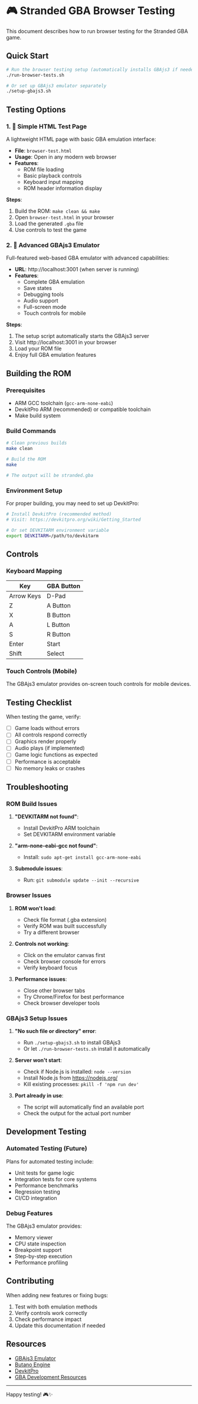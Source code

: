 # 🎮 Stranded GBA Browser Testing

This document describes how to run browser testing for the Stranded GBA game.

## Quick Start

```bash
# Run the browser testing setup (automatically installs GBAjs3 if needed)
./run-browser-tests.sh

# Or set up GBAjs3 emulator separately
./setup-gbajs3.sh
```

## Testing Options

### 1. 📄 Simple HTML Test Page

A lightweight HTML page with basic GBA emulation interface:

- **File**: `browser-test.html`
- **Usage**: Open in any modern web browser
- **Features**:
  - ROM file loading
  - Basic playback controls
  - Keyboard input mapping
  - ROM header information display

**Steps**:
1. Build the ROM: `make clean && make`
2. Open `browser-test.html` in your browser
3. Load the generated `.gba` file
4. Use controls to test the game

### 2. 🚀 Advanced GBAjs3 Emulator

Full-featured web-based GBA emulator with advanced capabilities:

- **URL**: http://localhost:3001 (when server is running)
- **Features**:
  - Complete GBA emulation
  - Save states
  - Debugging tools
  - Audio support
  - Full-screen mode
  - Touch controls for mobile

**Steps**:
1. The setup script automatically starts the GBAjs3 server
2. Visit http://localhost:3001 in your browser
3. Load your ROM file
4. Enjoy full GBA emulation features

## Building the ROM

### Prerequisites

- ARM GCC toolchain (`gcc-arm-none-eabi`)
- DevkitPro ARM (recommended) or compatible toolchain
- Make build system

### Build Commands

```bash
# Clean previous builds
make clean

# Build the ROM
make

# The output will be stranded.gba
```

### Environment Setup

For proper building, you may need to set up DevkitPro:

```bash
# Install DevkitPro (recommended method)
# Visit: https://devkitpro.org/wiki/Getting_Started

# Or set DEVKITARM environment variable
export DEVKITARM=/path/to/devkitarm
```

## Controls

### Keyboard Mapping

| Key | GBA Button |
|-----|------------|
| Arrow Keys | D-Pad |
| Z | A Button |
| X | B Button |
| A | L Button |
| S | R Button |
| Enter | Start |
| Shift | Select |

### Touch Controls (Mobile)

The GBAjs3 emulator provides on-screen touch controls for mobile devices.

## Testing Checklist

When testing the game, verify:

- [ ] Game loads without errors
- [ ] All controls respond correctly
- [ ] Graphics render properly
- [ ] Audio plays (if implemented)
- [ ] Game logic functions as expected
- [ ] Performance is acceptable
- [ ] No memory leaks or crashes

## Troubleshooting

### ROM Build Issues

1. **"DEVKITARM not found"**:
   - Install DevkitPro ARM toolchain
   - Set DEVKITARM environment variable

2. **"arm-none-eabi-gcc not found"**:
   - Install: `sudo apt-get install gcc-arm-none-eabi`

3. **Submodule issues**:
   - Run: `git submodule update --init --recursive`

### Browser Issues

1. **ROM won't load**:
   - Check file format (.gba extension)
   - Verify ROM was built successfully
   - Try a different browser

2. **Controls not working**:
   - Click on the emulator canvas first
   - Check browser console for errors
   - Verify keyboard focus

3. **Performance issues**:
   - Close other browser tabs
   - Try Chrome/Firefox for best performance
   - Check browser developer tools

### GBAjs3 Setup Issues

1. **"No such file or directory" error**:
   - Run `./setup-gbajs3.sh` to install GBAjs3
   - Or let `./run-browser-tests.sh` install it automatically

2. **Server won't start**:
   - Check if Node.js is installed: `node --version`
   - Install Node.js from https://nodejs.org/
   - Kill existing processes: `pkill -f 'npm run dev'`

3. **Port already in use**:
   - The script will automatically find an available port
   - Check the output for the actual port number

## Development Testing

### Automated Testing (Future)

Plans for automated testing include:

- Unit tests for game logic
- Integration tests for core systems
- Performance benchmarks
- Regression testing
- CI/CD integration

### Debug Features

The GBAjs3 emulator provides:

- Memory viewer
- CPU state inspection
- Breakpoint support
- Step-by-step execution
- Performance profiling

## Contributing

When adding new features or fixing bugs:

1. Test with both emulation methods
2. Verify controls work correctly
3. Check performance impact
4. Update this documentation if needed

## Resources

- [GBAjs3 Emulator](https://github.com/thenick775/gbajs3)
- [Butano Engine](https://github.com/GValiente/butano)
- [DevkitPro](https://devkitpro.org/)
- [GBA Development Resources](https://www.gbadev.org/)

---

Happy testing! 🎮✨
